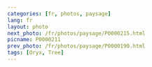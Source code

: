 ```yaml
---
categories: [fr, photos, paysage]
lang: fr
layout: photo
next_photo: /fr/photos/paysage/P0000215.html
picname: P0000211
prev_photo: /fr/photos/paysage/P0000190.html
tags: [Oryx, Tree]
---
```


